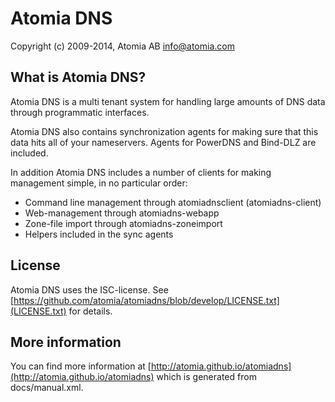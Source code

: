 Atomia DNS
==========

Copyright (c) 2009-2014, Atomia AB <info@atomia.com>

What is Atomia DNS?
-------------------

Atomia DNS is a multi tenant system for handling large amounts of DNS 
data through programmatic interfaces.

Atomia DNS also contains synchronization agents for making sure that this
data hits all of your nameservers. Agents for PowerDNS and Bind-DLZ are
included.

In addition Atomia DNS includes a number of clients for making management
simple, in no particular order:

* Command line management through atomiadnsclient (atomiadns-client)
* Web-management through atomiadns-webapp
* Zone-file import through atomiadns-zoneimport
* Helpers included in the sync agents

License
-------

Atomia DNS uses the ISC-license. See [https://github.com/atomia/atomiadns/blob/develop/LICENSE.txt](LICENSE.txt) for details.

More information
----------------

You can find more information at [http://atomia.github.io/atomiadns](http://atomia.github.io/atomiadns)
which is generated from docs/manual.xml.

